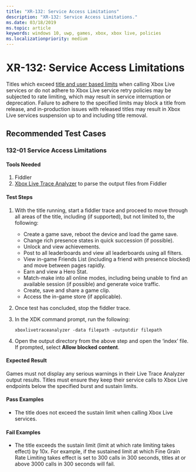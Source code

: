 ```yaml
---
title: "XR-132: Service Access Limitations"
description: "XR-132: Service Access Limitations."
ms.date: 03/18/2019
ms.topic: article
keywords: windows 10, uwp, games, xbox, xbox live, policies
ms.localizationpriority: medium
---
```


# XR-132: Service Access Limitations

Titles which exceed [title and user based limits](https://docs.microsoft.com/en-us/windows/uwp/xbox-live/using-xbox-live/best-practices/fine-grained-rate-limiting) when calling Xbox Live services or do not adhere to Xbox Live service retry policies may be subjected to rate limiting, which may result in service interruption or deprecation.
Failure to adhere to the specified limits may block a title from release, and in-production issues with released titles may result in Xbox Live services suspension up to and including title removal.


## Recommended Test Cases


### 132-01 Service Access Limitations


#### Tools Needed

1. Fiddler
2. [Xbox Live Trace Analyzer](http://aka.ms/xboxlivetoolspackage) to parse the output files from Fiddler


#### Test Steps

1. With the title running, start a fiddler trace and proceed to move through all areas of the title, including (if supported), but not limited to, the following:
    * Create a game save, reboot the device and load the game save.
    * Change rich presence states in quick succession (if possible).
    * Unlock and view achievements.
    * Post to all leaderboards and view all leaderboards using all filters.
    * View in-game Friends List (including a friend with presence blocked) and move between pages rapidly.
    * Earn and view a Hero Stat.
    * Match-make into all online modes, including being unable to find an available session (if possible) and generate voice traffic.
    * Create, save and share a game clip.
    * Access the in-game store (if applicable).

2. Once test has concluded, stop the fiddler trace.

3. In the XDK command prompt, run the following:

   `xboxlivetraceanalyzer -data filepath -outputdir filepath`

4. Open the output directory from the above step and open the ‘index’ file. If prompted, select **Allow blocked content**.


#### Expected Result

Games must not display any serious warnings in their Live Trace Analyzer output results. Titles must ensure they keep their service calls to Xbox Live endpoints below the specified burst and sustain limits.


#### Pass Examples

* The title does not exceed the sustain limit when calling Xbox Live services.  


#### Fail Examples

* The title exceeds the sustain limit (limit at which rate limiting takes effect) by 10x. For example, if the sustained limit at which Fine Grain Rate Limiting takes effect is set to 300 calls in 300 seconds, titles at or above 3000 calls in 300 seconds will fail.
